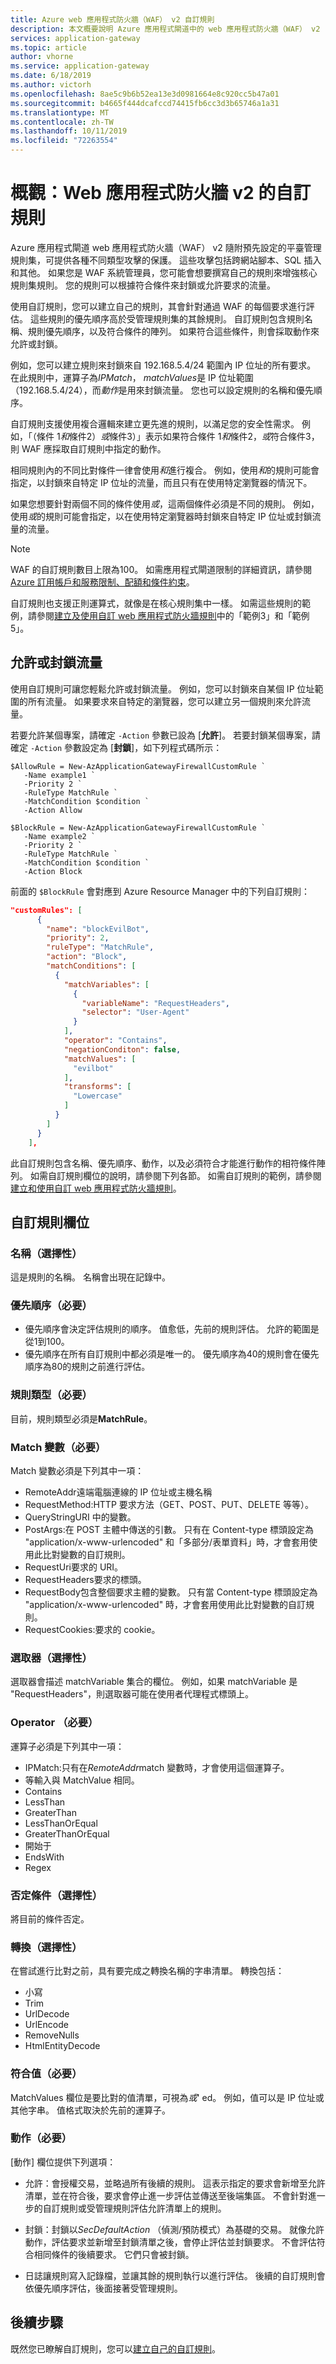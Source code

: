 ```yaml
---
title: Azure web 應用程式防火牆（WAF） v2 自訂規則
description: 本文概要說明 Azure 應用程式閘道中的 web 應用程式防火牆（WAF） v2 自訂規則。
services: application-gateway
ms.topic: article
author: vhorne
ms.service: application-gateway
ms.date: 6/18/2019
ms.author: victorh
ms.openlocfilehash: 8ae5c9b6b52ea13e3d0981664e8c920cc5b47a01
ms.sourcegitcommit: b4665f444dcafccd74415fb6cc3d3b65746a1a31
ms.translationtype: MT
ms.contentlocale: zh-TW
ms.lasthandoff: 10/11/2019
ms.locfileid: "72263554"
---
```

# <a name="overview-custom-rules-for-web-application-firewall-v2"></a>概觀：Web 應用程式防火牆 v2 的自訂規則

Azure 應用程式閘道 web 應用程式防火牆（WAF） v2 隨附預先設定的平臺管理規則集，可提供各種不同類型攻擊的保護。 這些攻擊包括跨網站腳本、SQL 插入和其他。 如果您是 WAF 系統管理員，您可能會想要撰寫自己的規則來增強核心規則集規則。 您的規則可以根據符合條件來封鎖或允許要求的流量。

使用自訂規則，您可以建立自己的規則，其會針對通過 WAF 的每個要求進行評估。 這些規則的優先順序高於受管理規則集的其餘規則。 自訂規則包含規則名稱、規則優先順序，以及符合條件的陣列。 如果符合這些條件，則會採取動作來允許或封鎖。

例如，您可以建立規則來封鎖來自 192.168.5.4/24 範圍內 IP 位址的所有要求。 在此規則中，運算子為*IPMatch*， *matchValues*是 IP 位址範圍（192.168.5.4/24），而*動作*是用來封鎖流量。 您也可以設定規則的名稱和優先順序。

自訂規則支援使用複合邏輯來建立更先進的規則，以滿足您的安全性需求。 例如，「（條件 1*和*條件2）*或*條件3）」表示如果符合條件 1*和*條件2，*或*符合條件3，則 WAF 應採取自訂規則中指定的動作。

相同規則內的不同比對條件一律會使用*和*進行複合。 例如，使用*和*的規則可能會指定，以封鎖來自特定 IP 位址的流量，而且只有在使用特定瀏覽器的情況下。

如果您想要針對兩個不同的條件使用*或*，這兩個條件必須是不同的規則。 例如，使用*或*的規則可能會指定，以在使用特定瀏覽器時封鎖來自特定 IP 位址或封鎖流量的流量。

> [!NOTE]
> WAF 的自訂規則數目上限為100。 如需應用程式閘道限制的詳細資訊，請參閱[Azure 訂用帳戶和服務限制、配額和條件約束](../azure-subscription-service-limits.md#application-gateway-limits)。

自訂規則也支援正則運算式，就像是在核心規則集中一樣。 如需這些規則的範例，請參閱[建立及使用自訂 web 應用程式防火牆規則](create-custom-waf-rules.md)中的「範例3」和「範例5」。

## <a name="allowing-or-blocking-traffic"></a>允許或封鎖流量

使用自訂規則可讓您輕鬆允許或封鎖流量。 例如，您可以封鎖來自某個 IP 位址範圍的所有流量。 如果要求來自特定的瀏覽器，您可以建立另一個規則來允許流量。

若要允許某個專案，請確定 `-Action` 參數已設為 [**允許**]。 若要封鎖某個專案，請確定 `-Action` 參數設定為 [**封鎖**]，如下列程式碼所示：

```azurepowershell
$AllowRule = New-AzApplicationGatewayFirewallCustomRule `
   -Name example1 `
   -Priority 2 `
   -RuleType MatchRule `
   -MatchCondition $condition `
   -Action Allow

$BlockRule = New-AzApplicationGatewayFirewallCustomRule `
   -Name example2 `
   -Priority 2 `
   -RuleType MatchRule `
   -MatchCondition $condition `
   -Action Block
```

前面的 `$BlockRule` 會對應到 Azure Resource Manager 中的下列自訂規則：

```json
"customRules": [
      {
        "name": "blockEvilBot",
        "priority": 2,
        "ruleType": "MatchRule",
        "action": "Block",
        "matchConditions": [
          {
            "matchVariables": [
              {
                "variableName": "RequestHeaders",
                "selector": "User-Agent"
              }
            ],
            "operator": "Contains",
            "negationConditon": false,
            "matchValues": [
              "evilbot"
            ],
            "transforms": [
              "Lowercase"
            ]
          }
        ]
      }
    ], 
```

此自訂規則包含名稱、優先順序、動作，以及必須符合才能進行動作的相符條件陣列。 如需自訂規則欄位的說明，請參閱下列各節。 如需自訂規則的範例，請參閱[建立和使用自訂 web 應用程式防火牆規則](create-custom-waf-rules.md)。

## <a name="custom-rule-fields"></a>自訂規則欄位

### <a name="name-optional"></a>名稱（選擇性）

這是規則的名稱。 名稱會出現在記錄中。

### <a name="priority-required"></a>優先順序（必要）

- 優先順序會決定評估規則的順序。 值愈低，先前的規則評估。 允許的範圍是從1到100。
- 優先順序在所有自訂規則中都必須是唯一的。 優先順序為40的規則會在優先順序為80的規則之前進行評估。

### <a name="rule-type-required"></a>規則類型（必要）

目前，規則類型必須是**MatchRule**。

### <a name="match-variable-required"></a>Match 變數（必要）

Match 變數必須是下列其中一項：

- RemoteAddr遠端電腦連線的 IP 位址或主機名稱
- RequestMethod:HTTP 要求方法（GET、POST、PUT、DELETE 等等）。
- QueryStringURI 中的變數。
- PostArgs:在 POST 主體中傳送的引數。 只有在 Content-type 標頭設定為 "application/x-www-urlencoded" 和「多部分/表單資料」時，才會套用使用此比對變數的自訂規則。
- RequestUri要求的 URI。
- RequestHeaders要求的標頭。
- RequestBody包含整個要求主體的變數。 只有當 Content-type 標頭設定為 "application/x-www-urlencoded" 時，才會套用使用此比對變數的自訂規則。 
- RequestCookies:要求的 cookie。

### <a name="selector-optional"></a>選取器（選擇性）

選取器會描述 matchVariable 集合的欄位。 例如，如果 matchVariable 是 "RequestHeaders"，則選取器可能在使用者代理程式標頭上。

### <a name="operator-required"></a>Operator （必要）

運算子必須是下列其中一項：

- IPMatch:只有在*RemoteAddr*match 變數時，才會使用這個運算子。
- 等輸入與 MatchValue 相同。
- Contains
- LessThan
- GreaterThan
- LessThanOrEqual
- GreaterThanOrEqual
- 開始于
- EndsWith
- Regex

### <a name="negate-condition-optional"></a>否定條件（選擇性）

將目前的條件否定。

### <a name="transform-optional"></a>轉換（選擇性）

在嘗試進行比對之前，具有要完成之轉換名稱的字串清單。 轉換包括：

- 小寫
- Trim
- UrlDecode
- UrlEncode 
- RemoveNulls
- HtmlEntityDecode

### <a name="match-values-required"></a>符合值（必要）

MatchValues 欄位是要比對的值清單，可視為*或*' ed。 例如，值可以是 IP 位址或其他字串。 值格式取決於先前的運算子。

### <a name="action-required"></a>動作（必要）

[動作] 欄位提供下列選項： 

- 允許：會授權交易，並略過所有後續的規則。 這表示指定的要求會新增至允許清單，並在符合後，要求會停止進一步評估並傳送至後端集區。 不會針對進一步的自訂規則或受管理規則評估允許清單上的規則。

- 封鎖：封鎖以*SecDefaultAction* （偵測/預防模式）為基礎的交易。 就像允許動作，評估要求並新增至封鎖清單之後，會停止評估並封鎖要求。 不會評估符合相同條件的後續要求。 它們只會被封鎖。 

- 日誌讓規則寫入記錄檔，並讓其餘的規則執行以進行評估。 後續的自訂規則會依優先順序評估，後面接著受管理規則。

## <a name="next-steps"></a>後續步驟

既然您已瞭解自訂規則，您可以[建立自己的自訂規則](create-custom-waf-rules.md)。
